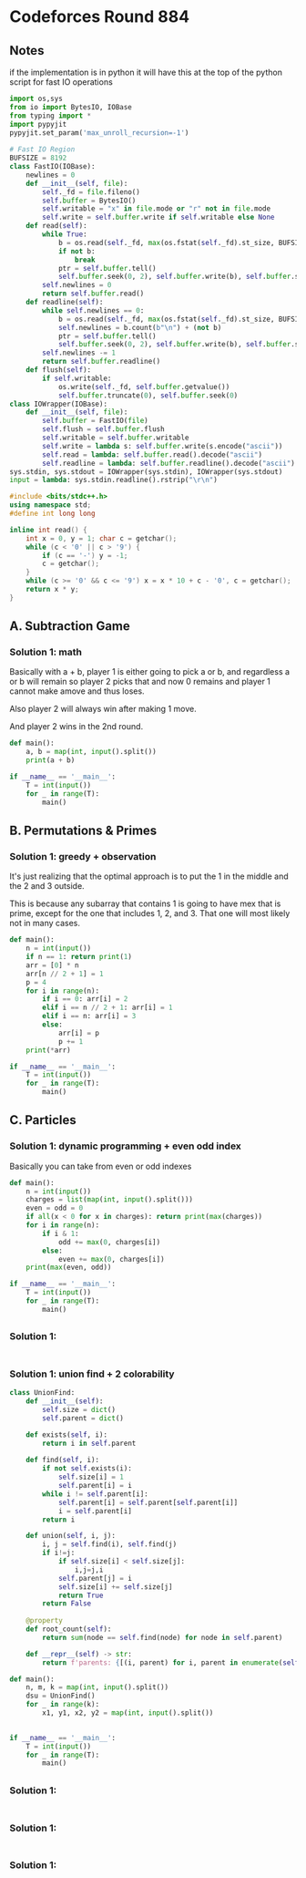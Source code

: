 # Codeforces Round 884

## Notes

if the implementation is in python it will have this at the top of the python script for fast IO operations

```py
import os,sys
from io import BytesIO, IOBase
from typing import *
import pypyjit
pypyjit.set_param('max_unroll_recursion=-1')
 
# Fast IO Region
BUFSIZE = 8192
class FastIO(IOBase):
    newlines = 0
    def __init__(self, file):
        self._fd = file.fileno()
        self.buffer = BytesIO()
        self.writable = "x" in file.mode or "r" not in file.mode
        self.write = self.buffer.write if self.writable else None
    def read(self):
        while True:
            b = os.read(self._fd, max(os.fstat(self._fd).st_size, BUFSIZE))
            if not b:
                break
            ptr = self.buffer.tell()
            self.buffer.seek(0, 2), self.buffer.write(b), self.buffer.seek(ptr)
        self.newlines = 0
        return self.buffer.read()
    def readline(self):
        while self.newlines == 0:
            b = os.read(self._fd, max(os.fstat(self._fd).st_size, BUFSIZE))
            self.newlines = b.count(b"\n") + (not b)
            ptr = self.buffer.tell()
            self.buffer.seek(0, 2), self.buffer.write(b), self.buffer.seek(ptr)
        self.newlines -= 1
        return self.buffer.readline()
    def flush(self):
        if self.writable:
            os.write(self._fd, self.buffer.getvalue())
            self.buffer.truncate(0), self.buffer.seek(0)
class IOWrapper(IOBase):
    def __init__(self, file):
        self.buffer = FastIO(file)
        self.flush = self.buffer.flush
        self.writable = self.buffer.writable
        self.write = lambda s: self.buffer.write(s.encode("ascii"))
        self.read = lambda: self.buffer.read().decode("ascii")
        self.readline = lambda: self.buffer.readline().decode("ascii")
sys.stdin, sys.stdout = IOWrapper(sys.stdin), IOWrapper(sys.stdout)
input = lambda: sys.stdin.readline().rstrip("\r\n")
```

```cpp
#include <bits/stdc++.h>
using namespace std;
#define int long long

inline int read() {
	int x = 0, y = 1; char c = getchar();
	while (c < '0' || c > '9') {
		if (c == '-') y = -1;
		c = getchar();
	}
	while (c >= '0' && c <= '9') x = x * 10 + c - '0', c = getchar();
	return x * y;
}
```

## A. Subtraction Game

### Solution 1: math

Basically with a + b, player 1 is either going to pick a or b, and regardless a or b will remain so player 2 picks that and now 0 remains and player 1 cannot make amove and thus loses. 

Also player 2 will always win after making 1 move. 

And player 2 wins in the 2nd round.

```py
def main():
    a, b = map(int, input().split())
    print(a + b)

if __name__ == '__main__':
    T = int(input())
    for _ in range(T):
        main()
```

## B. Permutations & Primes

### Solution 1:  greedy + observation

It's just realizing that the optimal approach is to put the 1 in the middle and the 2 and 3 outside. 

This is because any subarray that contains 1 is going to have mex that is prime, except for the one that includes 1, 2, and 3.  That one will most likely not in many cases.

```py
def main():
    n = int(input())
    if n == 1: return print(1)
    arr = [0] * n
    arr[n // 2 + 1] = 1
    p = 4
    for i in range(n):
        if i == 0: arr[i] = 2
        elif i == n // 2 + 1: arr[i] = 1
        elif i == n: arr[i] = 3
        else: 
            arr[i] = p
            p += 1
    print(*arr)

if __name__ == '__main__':
    T = int(input())
    for _ in range(T):
        main()
```

## C. Particles

### Solution 1:  dynamic programming + even odd index

Basically you can take from even or odd indexes

```py
def main():
    n = int(input())
    charges = list(map(int, input().split()))
    even = odd = 0
    if all(x < 0 for x in charges): return print(max(charges))
    for i in range(n):
        if i & 1:
            odd += max(0, charges[i])
        else:
            even += max(0, charges[i])
    print(max(even, odd))

if __name__ == '__main__':
    T = int(input())
    for _ in range(T):
        main()
```

## 

### Solution 1:

```py

```

## 

### Solution 1:  union find + 2 colorability

```py
class UnionFind:
    def __init__(self):
        self.size = dict()
        self.parent = dict()

    def exists(self, i):
        return i in self.parent
    
    def find(self, i):
        if not self.exists(i):
            self.size[i] = 1
            self.parent[i] = i
        while i != self.parent[i]:
            self.parent[i] = self.parent[self.parent[i]]
            i = self.parent[i]
        return i

    def union(self, i, j):
        i, j = self.find(i), self.find(j)
        if i!=j:
            if self.size[i] < self.size[j]:
                i,j=j,i
            self.parent[j] = i
            self.size[i] += self.size[j]
            return True
        return False
    
    @property
    def root_count(self):
        return sum(node == self.find(node) for node in self.parent)

    def __repr__(self) -> str:
        return f'parents: {[(i, parent) for i, parent in enumerate(self.parent)]}, sizes: {self.size}'

def main():
    n, m, k = map(int, input().split())
    dsu = UnionFind()
    for _ in range(k):
        x1, y1, x2, y2 = map(int, input().split())
        

if __name__ == '__main__':
    T = int(input())
    for _ in range(T):
        main()
```

## 

### Solution 1:

```py

```

## 

### Solution 1:

```py

```

## 

### Solution 1:

```py

```